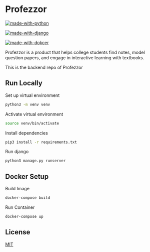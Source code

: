 # Profezzor

[![made-with-python](https://img.shields.io/badge/Python-FFD43B?style=for-the-badge&logo=python&logoColor=blue)](https://www.python.org/)

[![made-with-django](https://img.shields.io/badge/Django-092E20?style=for-the-badge&logo=django&logoColor=green)](https://www.djangoproject.com/start/)

[![made-with-dokcer](https://img.shields.io/badge/Docker-2CA5E0?style=for-the-badge&logo=docker&logoColor=white)](https://www.docker.com/)

Profezzor is a product that helps college students find notes, model question papers, and engage in interactive learning with textbooks.

This is the backend repo of Profezzor

## Run Locally

Set up virtual environment

```zsh
python3 -m venv venv
```

Activate virtual environment

```zsh
source venv/bin/activate
```

Install dependencies

```zsh
pip3 install -r requirements.txt
```

Run django

```zsh
python3 manage.py runserver
```

## Docker Setup

Build Image

```zsh
docker-compose build
```

Run Container

```zsh
docker-compose up
```

## License

[MIT](https://choosealicense.com/licenses/mit/)
